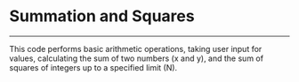 # Summation and Squares
---
This code performs basic arithmetic operations, taking user input for values, 
calculating the sum of two numbers (x and y), and the sum of squares of integers 
up to a specified limit (N).
